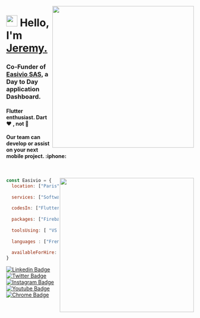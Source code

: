 <p align="left">
<img align="right" height="auto"  width="380" src="https://github-readme-stats.vercel.app/api?username=bounty1342&count_private=true&show_icons=true&theme=react&bg_color=272929&icon_color=2bc8fe&title_color=2bc8fe&custom_title=Github%20Stats"/>


<h1 align="left"><img src="https://raw.githubusercontent.com/sidbelbase/sidbelbase/master/wave.gif" width="30px"><strong> Hello, I'm <a href="https://www.linkedin.com/in/favierj">Jeremy.</a></strong>
</h1>

<h3 align="left"><strong>Co-Funder of <a href="https://easivio.com">Easivio SAS</a>, a Day to Day application Dashboard.</strong></h3>
<h4 align="left">Flutter enthusiast. Dart ❤️ , not 🎯 </h4>
<h4 align="left"><strong>Our team can develop or assist on your next mobile project. :iphone:</strong></h4>
</p>

<br>

<p align="left">

<img align="right" height="auto"  width="360" src="https://easivio.com/images/iPhoneEasivioLogin.webp" />


```javascript
const Easivio = {
  location: ["Paris", "Annecy"],
  
  services: ["Software Editor", "App developement", "Consulting" ],
  
  codesIn: ["Flutter", "dart", "Javascript", "Java", "..."],
    
  packages: ["Firebase", "Provider", "Auto_route", "Dio", "..."],
  
  toolsUsing: [ "VS Code", "Zoom", "Figma", "Sketch"],
  
  languages : ["French", "English"],
  
  availableForHire: true
}
```

</p>



<p align="left" width="420" >
<a target="_blank" href="https://www.linkedin.com/company/easivio">
<img src="https://img.shields.io/badge/-easivio-blue?style=for-the-badge&logo=Linkedin&logoColor=white&link=https://www.linkedin.com/company/easivio/" alt="Linkedin Badge">
</a>
<a target="_blank" href="https://twitter.com/easvio">
<img src="https://img.shields.io/badge/easvio-1ca0f1?style=for-the-badge&logo=twitter&logoColor=white&link=https://twitter.com/easivio" alt="Twitter Badge">
</a>
<a target="_blank" href="https://instagram.com/easivioapp/">
<img src="https://img.shields.io/badge/-easvio-E1306C?style=for-the-badge&logo=Instagram&logoColor=white&link=https://instagram.com/easvio/" alt="Instagram Badge">
</a>
<a target="_blank" href="https://www.youtube.com/channel/UCC2zf3suaZBAUmf0q6s1WdQ">
<img src="https://img.shields.io/badge/-easvio-FF0000?style=for-the-badge&logo=Youtube&logoColor=white&link=https://www.youtube.com/channel/UCC2zf3suaZBAUmf0q6s1WdQ" alt="Youtube Badge">
</a>
<a target="_blank" href="https://easivio.com">
<img src="https://img.shields.io/badge/-easvio-000000?style=for-the-badge&logo=Google%20Chrome&logoColor=white&link=https://easivio.com" alt="Chrome Badge">
</a>
</p>
